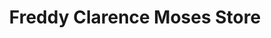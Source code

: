 ---
title: "Freddy Clarence Moses Store"
url: /lockhart-river/freddy-clarence-moses-store/
shop: convenience
---